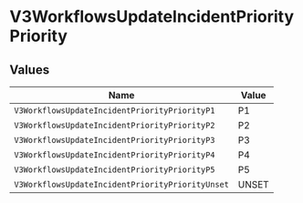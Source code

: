 # V3WorkflowsUpdateIncidentPriorityPriority


## Values

| Name                                             | Value                                            |
| ------------------------------------------------ | ------------------------------------------------ |
| `V3WorkflowsUpdateIncidentPriorityPriorityP1`    | P1                                               |
| `V3WorkflowsUpdateIncidentPriorityPriorityP2`    | P2                                               |
| `V3WorkflowsUpdateIncidentPriorityPriorityP3`    | P3                                               |
| `V3WorkflowsUpdateIncidentPriorityPriorityP4`    | P4                                               |
| `V3WorkflowsUpdateIncidentPriorityPriorityP5`    | P5                                               |
| `V3WorkflowsUpdateIncidentPriorityPriorityUnset` | UNSET                                            |
